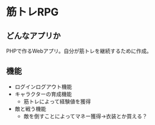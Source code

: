 # 筋トレRPG

## どんなアプリか
PHPで作るWebアプリ。自分が筋トレを継続するために作成。

## 機能
* ログインログアウト機能
* キャラクターの育成機能
	* 筋トレによって経験値を獲得
* 敵と戦う機能
  * 敵を倒すことによってマネー獲得->衣装とか買える？